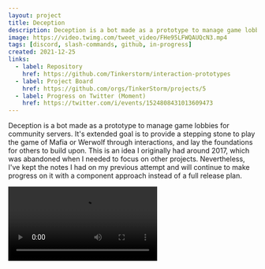 ```yaml
---
layout: project
title: Deception
description: Deception is a bot made as a prototype to manage game lobbies for community servers.
image: https://video.twimg.com/tweet_video/FHe95LFWQAUQcN3.mp4
tags: [discord, slash-commands, github, in-progress]
created: 2021-12-25
links:
  - label: Repository
    href: https://github.com/Tinkerstorm/interaction-prototypes
  - label: Project Board
    href: https://github.com/orgs/TinkerStorm/projects/5
  - label: Progress on Twitter (Moment)
    href: https://twitter.com/i/events/1524808431013609473
---
```


Deception is a bot made as a prototype to manage game lobbies for community servers. It's extended goal is to provide a stepping stone to play the game of Mafia or Werwolf through interactions, and lay the foundations for others to build upon. This is an idea I originally had around 2017, which was abandoned when I needed to focus on other projects. Nevertheless, I've kept the notes I had on my previous attempt and will continue to make progress on it with a component approach instead of a full release plan.

<div class="post-content center">
  <video width="60%" controls>
    <source src="https://github.com/TinkerStorm/interaction-prototypes/blob/main/assets/lobby-interaction-demo.mp4?raw=true" type="video/mp4">
  </video>
</div>
